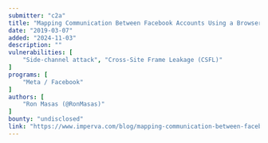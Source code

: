 ```yaml
---
submitter: "c2a"
title: "Mapping Communication Between Facebook Accounts Using a Browser-Based Side Channel Attack"
date: "2019-03-07"
added: "2024-11-03"
description: ""
vulnerabilities: [
    "Side-channel attack", "Cross-Site Frame Leakage (CSFL)"
]
programs: [
    "Meta / Facebook"
]
authors: [
    "Ron Masas (@RonMasas)"
]
bounty: "undisclosed"
link: "https://www.imperva.com/blog/mapping-communication-between-facebook-accounts-using-a-browser-based-side-channel-attack/"
---
```




